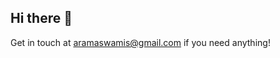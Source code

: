## Hi there 👋

Get in touch at <a href="mailto:aramaswamis@gmail.com">aramaswamis@gmail.com</a> if you need anything!
